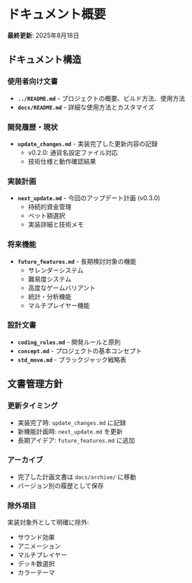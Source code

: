 # ドキュメント概要

**最終更新**: 2025年8月18日

## ドキュメント構造

### 使用者向け文書
- **`../README.md`** - プロジェクトの概要、ビルド方法、使用方法
- **`docs/README.md`** - 詳細な使用方法とカスタマイズ

### 開発履歴・現状
- **`update_changes.md`** - 実装完了した更新内容の記録
  - v0.2.0: 通貨名設定ファイル対応
  - 技術仕様と動作確認結果

### 実装計画
- **`next_update.md`** - 今回のアップデート計画 (v0.3.0)
  - 持続的資金管理
  - ベット額選択
  - 実装詳細と技術メモ

### 将来機能
- **`future_features.md`** - 長期検討対象の機能
  - サレンダーシステム
  - 難易度システム  
  - 高度なゲームバリアント
  - 統計・分析機能
  - マルチプレイヤー機能

### 設計文書
- **`coding_rules.md`** - 開発ルールと原則
- **`concept.md`** - プロジェクトの基本コンセプト
- **`std_move.md`** - ブラックジャック戦略表

## 文書管理方針

### 更新タイミング
- 実装完了時: `update_changes.md` に記録
- 新機能計画時: `next_update.md` を更新
- 長期アイデア: `future_features.md` に追加

### アーカイブ
- 完了した計画文書は `docs/archive/` に移動
- バージョン別の履歴として保存

### 除外項目
実装対象外として明確に除外:
- サウンド効果
- アニメーション  
- マルチプレイヤー
- デッキ数選択
- カラーテーマ
